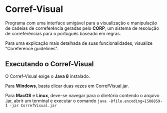 # Corref-Visual

Programa com uma interface amigável para a visualização e manipulação de cadeias de correferência geradas pelo **CORP**, um sistema de resolução de correferências para o português baseado em regras. 

Para uma explicação mais detalhada de suas funcionalidades, visualize "Coreference guidelines".

## Executando o Corref-Visual

O Corref-Visual exige o **Java 8** instalado.

Para **Windows**, basta clicar duas vezes em CorrefVisual.jar.

Para **MacOS** e **Linux**, deve-se navegar para o diretório contendo o arquivo .jar, abrir um terminal e executar o comando `java -Dfile.encoding=ISO8859-1 -jar CorrefVisual.jar`
